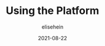 ---
author: elisehein
date: 2021-08-22
permalink: false
tags:
  - web-platform
  - development
  - meta
target_url: https://elisehe.in/2021/08/22/using-the-platform
title: Using the Platform
---